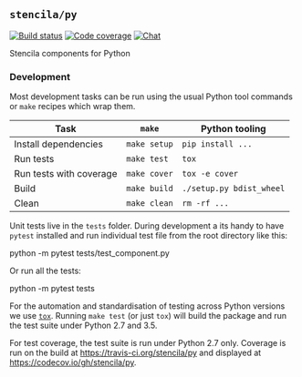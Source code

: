 ## `stencila/py`

[![Build status](https://travis-ci.org/stencila/py.svg?branch=master)](https://travis-ci.org/stencila/py)
[![Code coverage](https://codecov.io/gh/stencila/py/branch/master/graph/badge.svg)](https://codecov.io/gh/stencila/py)
[![Chat](https://badges.gitter.im/stencila/stencila.svg)](https://gitter.im/stencila/stencila)
 
Stencila components for Python

### Development

Most development tasks can be run using the usual Python tool commands or `make` recipes which wrap them.

Task                                                    | `make`       |   Python tooling      
------------------------------------------------------- |--------------|--------------------------
Install dependencies                                    | `make setup` | `pip install ...`       
Run tests                                               | `make test`  | `tox`       
Run tests with coverage                                 | `make cover` | `tox -e cover`              
Build                                                   | `make build` | `./setup.py bdist_wheel`
Clean                                                   | `make clean` | `rm -rf ...`

Unit tests live in the `tests` folder. During development a its handy to have `pytest` installed and run individual test file from the root directory like this:

   python -m pytest tests/test_component.py

Or run all the tests:

   python -m pytest tests

For the automation and standardisation of testing across Python versions we use [`tox`](https://tox.readthedocs.io/en/latest/). Running `make test` (or just `tox`) will build the package and run the test suite under Python 2.7 and 3.5. 

For test coverage, the test suite is run under Python 2.7 only. Coverage is run on the build at https://travis-ci.org/stencila/py and displayed at https://codecov.io/gh/stencila/py.
